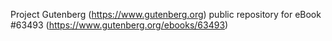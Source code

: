 Project Gutenberg (https://www.gutenberg.org) public repository for eBook #63493 (https://www.gutenberg.org/ebooks/63493)
